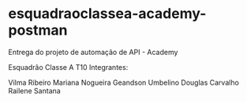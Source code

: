 # esquadraoclassea-academy-postman
Entrega do projeto de automação de API - Academy

Esquadrão Classe A T10
Integrantes:

Vilma Ribeiro
Mariana Nogueira
Geandson Umbelino
Douglas Carvalho
Railene Santana
